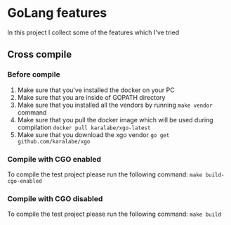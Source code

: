 # GoLang features
In this project I collect some of the features which I've tried

## Cross compile
### Before compile
1. Make sure that you've installed the docker on your PC
2. Make sure that you are inside of GOPATH directory
3. Make sure that you installed all the vendors by running `make vendor` command
4. Make sure that you pull the docker image which will be used during compilation `docker pull karalabe/xgo-latest`
5. Make sure that you download the xgo vendor `go get github.com/karalabe/xgo`

### Compile with CGO enabled
To compile the test project please run the following command: `make build-cgo-enabled` 

### Compile with CGO disabled
To compile the test project please run the following command: `make build` 
